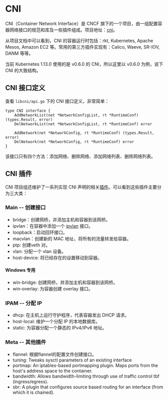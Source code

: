 # CNI

CNI（Container Network Interface）是 CNCF 旗下的一个项目，由一组配置容器网络接口的规范和库及一些插件组成。项目地址：[cni](https://github.com/containernetworking/cni)。

从项目文档中可以看到，CNI 的容器运行时包括：rkt, Kubernetes, Apache Mesos, Amazon EC2 等。常用的第三方插件实现有：Calico, Waeve, SR-IOV, DANM 等等。

当前 Kubernetes 1.13.0 使用的是 v0.6.0 的 CNI，所以这里以 v0.6.0 为例，说下 CNI 的大致结构。


## CNI 接口定义
查看 `libcni/api.go` 下的 CNI 接口定义，非常简单：

```
type CNI interface {
	AddNetworkList(net *NetworkConfigList, rt *RuntimeConf) (types.Result, error)
	DelNetworkList(net *NetworkConfigList, rt *RuntimeConf) error

	AddNetwork(net *NetworkConfig, rt *RuntimeConf) (types.Result, error)
	DelNetwork(net *NetworkConfig, rt *RuntimeConf) error
}
```

该接口只有四个方法：添加网络、删除网络、添加网络列表、删除网络列表。


## CNI 插件
CNI 项目组还维护了一系列实现 CNI 声明的相关[插件](https://github.com/containernetworking/plugins)。可以看到这些插件主要分为三大类：

### Main -- 创建接口
- bridge：创建网桥，并添加主机和容器到该网桥。
- ipvlan：在容器中添加一个 [ipvlan](https://www.kernel.org/doc/Documentation/networking/ipvlan.txt) 接口。
- loopback：启动回环接口。
- macvlan：创建新的 MAC 地址，将所有的流量转发给容器。
- ptp: 创建veth 对。
- vlan: 分配一个 vlan 设备。
- host-device: 将已经存在的设置移动到容器。

#### Windows 专用
- win-bridge: 创建网桥，并添加主机和容器到该网桥。
- win-overlay: 为容器创建 overlay 接口。

### IPAM -- 分配 IP 
- dhcp: 在主机上运行守护程序，代表容器发出 DHCP 请求。
- host-local: 维护一个分配 IP 的本地数据库。
- static: 为容器分配一个静态的 IPv4/IPv6 地址。

### Meta -- 其他插件
- flannel: 根据flannel的配置文件创建接口。
- tuning: Tweaks sysctl parameters of an existing interface
- portmap: An iptables-based portmapping plugin. Maps ports from the host's address space to the container.
- bandwidth: Allows bandwidth-limiting through use of traffic control tbf (ingress/egress).
- sbr: A plugin that configures source based routing for an interface (from which it is chained).
  
